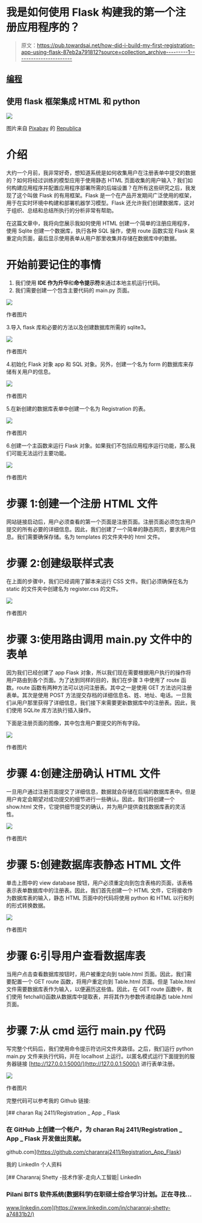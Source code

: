 # 我是如何使用 Flask 构建我的第一个注册应用程序的？

> 原文：<https://pub.towardsai.net/how-did-i-build-my-first-registration-app-using-flask-87eb2a791812?source=collection_archive---------1----------------------->

## [编程](https://towardsai.net/p/category/programming)

## 使用 flask 框架集成 HTML 和 python

![](img/c3c48c2c9f94eab0aebc42b8a9065159.png)

图片来自 [Pixabay](https://pixabay.com/?utm_source=link-attribution&utm_medium=referral&utm_campaign=image&utm_content=606612) 的 [Republica](https://pixabay.com/users/republica-24347/?utm_source=link-attribution&utm_medium=referral&utm_campaign=image&utm_content=606612)

# 介绍

大约一个月前，我非常好奇，想知道系统是如何收集用户在注册表单中提交的数据的？如何将经过训练的模型应用于使用静态 HTML 页面收集的用户输入？我们如何构建应用程序并配置应用程序部署所需的后端设置？在所有这些研究之后，我发现了这个叫做 Flask 的有用框架。Flask 是一个在产品开发期间广泛使用的框架，用于在实时环境中构建和部署机器学习模型。Flask 还允许我们创建数据库，这对于组织、总结和总结所执行的分析非常有帮助。

在这篇文章中，我将向您展示我如何使用 HTML 创建一个简单的注册应用程序，使用 Sqlite 创建一个数据库，执行各种 SQL 操作，使用 route 函数实现 Flask 来重定向页面，最后显示使用表单从用户那里收集并存储在数据库中的数据。

# 开始前要记住的事情

1.  我们使用 **IDE 作为升华**和**命令提示符**来通过本地主机运行代码。
2.  我们需要创建一个包含主要代码的 main.py 页面。

![](img/a1179eb70be996c0022c2217c34866de.png)

作者图片

3.导入 flask 库和必要的方法以及创建数据库所需的 sqlite3。

![](img/026abf2866442d0d09a8cf78fac2b062.png)

作者图片

4.初始化 Flask 对象 app 和 SQL 对象。另外，创建一个名为 form 的数据库来存储有关用户的信息。

![](img/13cf0636d2c6304a0972e2028a0d94c9.png)

作者图片

5.在新创建的数据库表单中创建一个名为 Registration 的表。

![](img/ec36b496496a81dd97db3b48be7b1614.png)

作者图片

6.创建一个主函数来运行 Flask 对象。如果我们不包括应用程序运行功能，那么我们可能无法运行主要功能。

![](img/62f4e51f8aba0c57942d04841ba6a14c.png)

作者图片

# 步骤 1:创建一个注册 HTML 文件

网站链接启动后，用户必须查看的第一个页面是注册页面。注册页面必须包含用户提交的所有必要的详细信息。因此，我们创建了一个简单的静态网页，要求用户信息。我们需要确保存储。名为 templates 的文件夹中的 html 文件。

# 步骤 2:创建级联样式表

在上面的步骤中，我们已经调用了脚本来运行 CSS 文件。我们必须确保在名为 static 的文件夹中创建名为 register.css 的文件。

![](img/bcc711c1ae65b8c7941e34aa359c647f.png)

作者图片

# 步骤 3:使用路由调用 main.py 文件中的表单

因为我们已经创建了 app Flask 对象，所以我们现在需要根据用户执行的操作将用户路由到各个页面。为了达到同样的目的，我们在步骤 3 中使用了 route 函数。route 函数有两种方法可以访问注册表。其中之一是使用 GET 方法访问注册表单。其次是使用 POST 方法提交存档的详细信息名、姓、地址、电话。一旦我们从用户那里获得了详细信息，我们接下来需要更新数据库中的注册表。因此，我们使用 SQLite 库方法执行插入操作。

下面是注册页面的图像，其中包含用户要提交的所有字段。

![](img/4bead1db48b0311b51ba89de771e9095.png)

作者图片

# 步骤 4:创建注册确认 HTML 文件

一旦用户通过注册页面提交了详细信息，数据就会存储在后端的数据库表中。但是用户肯定会期望对成功提交的细节进行一些确认。因此，我们将创建一个 show.html 文件，它提供细节提交的确认，并为用户提供查找数据库表的灵活性。

![](img/6c8a4f0904b5fc0794c20117abddb053.png)

作者图片

# 步骤 5:创建数据库表静态 HTML 文件

单击上图中的 view database 按钮，用户必须重定向到包含表格的页面，该表格表示表单数据库中的注册表。因此，我们首先创建一个 HTML 文件，它将接收作为数据库表的输入，静态 HTML 页面中的代码将使用 python 和 HTML 以行和列的形式转换数据。

![](img/d27e4108892b5d4f3f887e6a0929fdac.png)

作者图片

# 步骤 6:引导用户查看数据库表

当用户点击查看数据库按钮时，用户被重定向到 table.html 页面。因此，我们需要配置一个 GET route 函数，将用户重定向到 Table.html 页面。但是 Table.html 文件需要数据库表作为输入，以便遍历这些值。因此，在 GET route 函数中，我们使用 fetchall()函数从数据库中提取表，并将其作为参数传递给静态 table.html 页面。

# 步骤 7:从 cmd 运行 main.py 代码

写完整个代码后，我们使用命令提示符访问文件夹路径。之后，我们运行 python main.py 文件来执行代码，并在 localhost 上运行。以匿名模式运行下面提到的服务器链接 [http://127.0.0.1:5000/](http://127.0.0.1:5000/) 进行表单注册。

![](img/60437efa5ad1253d56b2b64ec56ce813.png)

作者图片

完整代码可以参考我的 Github 链接:

[](https://github.com/charanraj2411/Registration_App_Flask) [## charan Raj 2411/Registration _ App _ Flask

### 在 GitHub 上创建一个帐户，为 charan Raj 2411/Registration _ App _ Flask 开发做出贡献。

github.com](https://github.com/charanraj2411/Registration_App_Flask) 

我的 LinkedIn 个人资料

[](https://www.linkedin.com/in/charanraj-shetty-a74831b2/) [## Charanraj Shetty -技术作家-走向人工智能| LinkedIn

### Pilani BITS 软件系统(数据科学)在职硕士综合学习计划。正在寻找…

www.linkedin.com](https://www.linkedin.com/in/charanraj-shetty-a74831b2/)